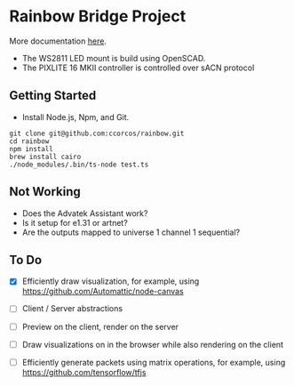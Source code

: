 # Rainbow Bridge Project

More documentation [here](https://www.notion.so/rainbowbridge/Team-Home-c0645d0a42684d2290b79d886ea4c0c2).

- The WS2811 LED mount is build using OpenSCAD.
- The PIXLITE 16 MKII controller is controlled over sACN protocol

## Getting Started

- Install Node.js, Npm, and Git.

```
git clone git@github.com:ccorcos/rainbow.git
cd rainbow
npm install
brew install cairo
./node_modules/.bin/ts-node test.ts
```

## Not Working

- Does the Advatek Assistant work?
- Is it setup for e1.31 or artnet?
- Are the outputs mapped to universe 1 channel 1 sequential?

## To Do

- [x] Efficiently draw visualization, for example, using https://github.com/Automattic/node-canvas
- [ ] Client / Server abstractions
- [ ] Preview on the client, render on the server
- [ ] Draw visualizations on in the browser while also rendering on the client
- [ ] Efficiently generate packets using matrix operations, for example, using https://github.com/tensorflow/tfjs

